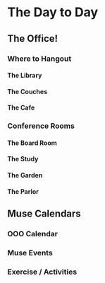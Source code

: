 # The Day to Day

## The Office!

### Where to Hangout
#### The Library

#### The Couches

#### The Cafe


### Conference Rooms
#### The Board Room

#### The Study

#### The Garden

#### The Parlor

## Muse Calendars

### OOO Calendar

### Muse Events

### Exercise / Activities
